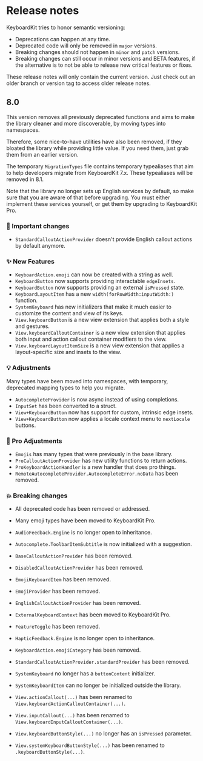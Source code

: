 # Release notes

KeyboardKit tries to honor semantic versioning:

* Deprecations can happen at any time.
* Deprecated code will only be removed in `major` versions.
* Breaking changes should not happen in `minor` and `patch` versions.
* Breaking changes can still occur in minor versions and BETA features, if the alternative is to not be able to release new critical features or fixes.

These release notes will only contain the current version. Just check out an older branch or version tag to access older release notes. 



## 8.0

This version removes all previously deprecated functions and aims to make the library cleaner and more discoverable, by moving types into namespaces.

Therefore, some nice-to-have utilities have also been removed, if they bloated the library while providing little value. If you need them, just grab them from an earlier version.

The temporary `MigrationTypes` file contains temporary typealiases that aim to help developers migrate from KeyboardKit 7.x. These typealiases will be removed in 8.1.

Note that the library no longer sets up English services by default, so make sure that you are aware of that before upgrading. You must either implement these services yourself, or get them by upgrading to KeyboardKit Pro.

### 🚨 Important changes

* `StandardCalloutActionProvider` doesn't provide English callout actions by default anymore.

### ✨ New Features

* `KeyboardAction.emoji` can now be created with a string as well.
* `KeyboardButton` now supports providing interactable `edgeInsets`.
* `KeyboardButton` now supports providing an external `isPressed` state.
* `KeyboardLayoutItem` has a new `width(forRowWidth:inputWidth:)` function.
* `SystemKeyboard` has new initializers that make it much easier to customize the content and view of its keys.
* `View.keyboardButton` is a new view extension that applies both a style and gestures.
* `View.keyboardCalloutContainer` is a new view extension that applies both input and action callout container modifiers to the view. 
* `View.keyboardLayoutItemSize` is a new view extension that applies a layout-specific size and insets to the view.

### 💡 Adjustments

Many types have been moved into namespaces, with temporary, deprecated mapping types to help you migrate. 

* `AutocompleteProvider` is now async instead of using completions.
* `InputSet` has been converted to a struct.
* `View+KeyboardButton` now has support for custom, intrinsic edge insets.
* `View+KeyboardButton` now applies a locale context menu to `nextLocale` buttons.

### 👑 Pro Adjustments

* `Emojis` has many types that were previously in the base library.
* `ProCalloutActionProvider` has new utility functions to return actions.
* `ProKeyboardActionHandler` is a new handler that does pro things.
* `RemoteAutocompleteProvider.AutocompleteError.noData` has been removed.
    
### 💥 Breaking changes 

* All deprecated code has been removed or addressed.
* Many emoji types have been moved to KeyboardKit Pro.

* `AudioFeedback.Engine` is no longer open to inheritance. 
* `Autocomplete.ToolbarItemSubtitle` is now initialized with a suggestion.
* `BaseCalloutActionProvider` has been removed.
* `DisabledCalloutActionProvider` has been removed.
* `EmojiKeyboardItem` has been removed.
* `EmojiProvider` has been removed.
* `EnglishCalloutActionProvider` has been removed.
* `ExternalKeyboardContext` has been moved to KeyboardKit Pro.
* `FeatureToggle` has been removed.
* `HapticFeedback.Engine` is no longer open to inheritance.
* `KeyboardAction.emojiCategory` has been removed.
* `StandardCalloutActionProvider.standardProvider` has been removed.
* `SystemKeyboard` no longer has a `buttonContent` initializer.
* `SystemKeyboardItem` can no longer be initialized outside the library.
* `View.actionCallout(...)` has been renamed to `View.keyboardActionCalloutContainer(...)`.
* `View.inputCallout(...)` has been renamed to `View.keyboardInputCalloutContainer(...)`.
* `View.keyboardButtonStyle(...)` no longer has an `isPressed` parameter.
* `View.systemKeyboardButtonStyle(...)` has been renamed to `.keyboardButtonStyle(...)`.
